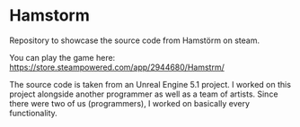 # Hamstorm
Repository to showcase the source code from Hamstörm on steam.

You can play the game here: https://store.steampowered.com/app/2944680/Hamstrm/

The source code is taken from an Unreal Engine 5.1 project. 
I worked on this project alongside another programmer as well as a team of artists.
Since there were two of us (programmers), I worked on basically every functionality.